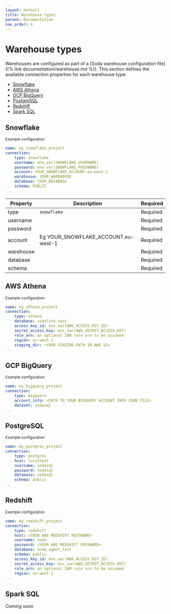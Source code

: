```yaml
---
layout: default
title: Warehouse types
parent: Documentation
nav_order: 4
---
```


# Warehouse types

Warehouses are configured as part of a [Soda warehouse configuration file]({% link documentation/warehouse.md %}).
This section defines the available connection properties for each warehouse type:

- [Snowflake](#snowflake)
- [AWS Athena](#aws-athena)
- [GCP BigQuery](#gcp-bigquery)
- [PostgreSQL](#postgresql)
- [Redshift](#redshift)
- [Spark SQL](#sparks-sql)

## Snowflake

<sub>Example configuration</sub>
```yaml
name: my_snowflake_project
connection:
    type: snowflake
    username: env_var(SNOWFLAKE_USERNAME)
    password: env_var(SNOWFLAKE_PASSWORD)
    account: YOUR_SNOWFLAKE_ACCOUNT.eu-west-1
    warehouse: YOUR_WAREHOUSE
    database: YOUR_DATABASE
    schema: PUBLIC
...
```

| Property | Description | Required |
| -------- | ----------- | -------- |
| type | `snowflake` | Required |
| username |  | Required |
| password |  | Required |
| account | Eg YOUR_SNOWFLAKE_ACCOUNT.eu-west-1 | Required |
| warehouse |  | Required |
| database |  | Required |
| schema |  | Required |

## AWS Athena

<sub>Example configuration</sub>

```yaml
name: my_athena_project
connection:
    type: athena
    database: sodalite_test
    access_key_id: env_var(AWS_ACCESS_KEY_ID)
    secret_access_key: env_var(AWS_SECRET_ACCESS_KEY)
    role_arn: an optional IAM role arn to be assumed
    region: eu-west-1
    staging_dir: <YOUR STAGING PATH IN AWS S3>
...
```

## GCP BigQuery

<sub>Example configuration</sub>

```yaml
name: my_bigquery_project
connection:
    type: bigquery
    account_info: <PATH TO YOUR BIGQUERY ACCOUNT INFO JSON FILE>
    dataset: sodasql
...
```

## PostgreSQL

<sub>Example configuration</sub>

```yaml
name: my_postgres_project
connection:
    type: postgres
    host: localhost
    username: sodasql
    password: sodasql
    database: sodasql
    schema: public
...
```

## Redshift

<sub>Example configuration</sub>

```yaml
name: my_redshift_project
connection:
    type: redshift
    host: <YOUR AWS REDSHIFT HOSTNAME>
    username: soda
    password: <YOUR AWS REDSHIFT PASSWORD>
    database: soda_agent_test
    schema: public
    access_key_id: env_var(AWS_ACCESS_KEY_ID)
    secret_access_key: env_var(AWS_SECRET_ACCESS_KEY)
    role_arn: an optional IAM role arn to be assumed
    region: eu-west-1
...
```

## Spark SQL

_Coming soon_
